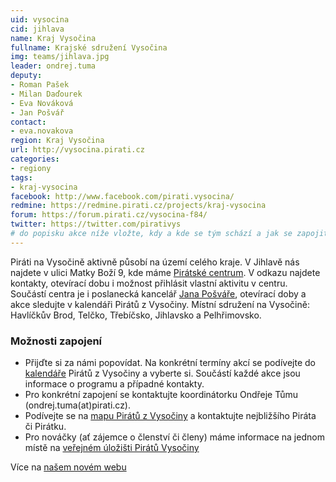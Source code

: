 ```yaml
---
uid: vysocina
cid: jihlava
name: Kraj Vysočina
fullname: Krajské sdružení Vysočina
img: teams/jihlava.jpg
leader: ondrej.tuma
deputy:
- Roman Pašek
- Milan Daďourek
- Eva Nováková
- Jan Pošvář
contact:
- eva.novakova
region: Kraj Vysočina
url: http://vysocina.pirati.cz
categories:
- regiony
tags:
- kraj-vysocina
facebook: http://www.facebook.com/pirati.vysocina/
redmine: https://redmine.pirati.cz/projects/kraj-vysocina
forum: https://forum.pirati.cz/vysocina-f84/
twitter: https://twitter.com/pirativys
# do popisku akce níže vložte, kdy a kde se tým schází a jak se zapojit
---
```

 
Piráti na Vysočině aktivně působí na území celého kraje. V Jihlavě nás najdete v ulici Matky Boží 9, kde máme [Pirátské centrum](https://www.facebook.com/JiPiCentrum/). V odkazu najdete kontakty, otevírací dobu i možnost přihlásit vlastní aktivitu v centru. Součástí centra je i poslanecká kancelář [Jana Pošváře](https://www.pirati.cz/lide/jan-posvar/), otevírací doby a akce sledujte v kalendáři Pirátů z Vysočiny. Místní sdružení na Vysočině: Havlíčkův Brod, Telčko, Třebíčsko, Jihlavsko a Pelhřimovsko. 
 
### Možnosti zapojení
 
* Přijďte si za námi popovídat. Na konkrétní termíny akcí se podívejte do [kalendáře](https://calendar.google.com/calendar/embed?src=r26esfjiivuu9temt46dholqhs%40group.calendar.google.com&ctz=Europe%2FPrague) Pirátů z Vysočiny a vyberte si. Součástí každé akce jsou informace o programu a případné kontakty.
* Pro konkrétní zapojení se kontaktujte koordinátorku Ondřeje Tůmu (ondrej.tuma(аt)pirati.cz).
* Podívejte se na [mapu Pirátů z Vysočiny](https://drive.google.com/open?id=1ZVfpma9qRjEPVzhjQKxsAmhCI_c1dyYF&usp=sharing) a kontaktujte nejbližšího Piráta či Pirátku.
* Pro nováčky (ať zájemce o členství či členy) máme informace na jednom místě na [veřejném úložišti Pirátů Vysočiny](https://drive.google.com/drive/folders/0BxHTLyJwGFGoQjUxdGxXS1doMUE?usp=sharing)
 
Více na [našem novém webu](https://vysocina.pirati.cz/)

